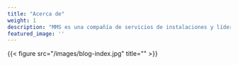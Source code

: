 ```yaml
---
title: "Acerca de"
weight: 1
description: "MMS es una compañía de servicios de instalaciones y líder en gestión de calidad. Nuestro objetivo es apoyar a nuestros clientes, agregando valor en cada proyecto y trabajando con la máxima seguridad para garantizar la satisfacción en cada operación que administramos en todo el mundo."
featured_image: ''
---
```

{{< figure src="/images/blog-index.jpg" title="" >}}